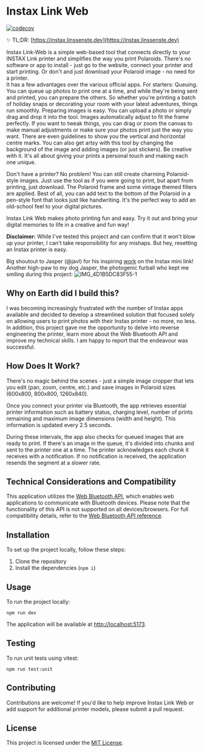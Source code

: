 # Instax Link Web


[![codecov](https://codecov.io/gh/linssenste/instax-link-web/branch/production/graph/badge.svg?token=ZU5AONZOVE)](https://codecov.io/gh/linssenste/instax-link-web)


✨ TL;DR: [https://instax.linssenste.dev](https://instax.linssenste.dev)

Instax Link-Web is a simple web-based tool that connects directly to your INSTAX Link printer and simplifies the way you print Polaroids. There's no software or app to install - just go to the website, connect your printer and start printing. Or don't and just download your Polaroid image - no need for a printer.  
It has a few advantages over the various official apps. For starters: Queuing. You can queue up photos to print one at a time, and while they're being sent and printed, you can prepare the others. So whether you're printing a batch of holiday snaps or decorating your room with your latest adventures, things run smoothly. Preparing images is easy.  You can upload a photo or simply drag and drop it into the tool. Images automatically adjust to fit the frame perfectly. If you want to tweak things, you can drag or zoom the canvas to make manual adjustments or make sure your photos print just the way you want. There are even guidelines to show you the vertical and horizontal centre marks. You can also get artsy with this tool by changing the background of the image and adding images (or just stickers). Be creative with it.  It's all about giving your prints a personal touch and making each one unique. 

Don't have a printer? No problem! You can still create charming Polaroid-style images. Just use the tool as if you were going to print, but apart from printing, just download. The Polaroid frame and some vintage themed filters are applied. Best of all, you can add text to the bottom of the Polaroid in a pen-style font that looks just like handwriting. It's the perfect way to add an old-school feel to your digital pictures.

Instax Link Web makes photo printing fun and easy. Try it out and bring your digital memories to life in a creative and fun way!

**Disclaimer:** While I've tested this project and can confirm that it won't blow up your printer, I can't take responsibility for any mishaps. But hey, resetting an Instax printer is easy.

Big shoutout to Jasper (@javl) for his inspiring [work](https://github.com/javl/InstaxBLE) on the Instax mini link! Another high-paw to my dog Jasper, the photogenic furball who kept me smiling during this project:
![IMG_4D1B5DC83F55-1](https://user-images.githubusercontent.com/13923365/232333543-868db58e-7537-4260-88fa-5c3a7c601268.jpeg)

## Why on Earth did I build this?
I was becoming increasingly frustrated with the number of Instax apps available and decided to develop a streamlined solution that focused solely on allowing users to print photos with their Instax printer - no more, no less. In addition, this project gave me the opportunity to delve into reverse engineering the printer, learn more about the Web Bluetooth API and improve my technical skills. I am happy to report that the endeavour was successful.


## How Does It Work?

There's no magic behind the scenes - just a simple image cropper that lets you edit (pan, zoom, centre, etc.) and save images in Polaroid sizes (600x800, 800x800, 1260x840).

Once you connect your printer via Bluetooth, the app retrieves essential printer information such as battery status, charging level, number of prints remaining and maximum image dimensions (width and height). This information is updated every 2.5 seconds.

During these intervals, the app also checks for queued images that are ready to print. If there's an image in the queue, it's divided into chunks and sent to the printer one at a time. The printer acknowledges each chunk it receives with a notification. If no notification is received, the application resends the segment at a slower rate. 

## Technical Considerations and Compatibility

This application utilizes the [Web Bluetooth API](https://developer.mozilla.org/en-US/docs/Web/API/Web_Bluetooth_API), which enables web applications to communicate with Bluetooth devices. Please note that the functionality of this API is not supported on all devices/browsers. For full compatibility details, refer to the [Web Bluetooth API reference](https://developer.mozilla.org/en-US/docs/Web/API/Web_Bluetooth_API).


## Installation

To set up the project locally, follow these steps:

1. Clone the repository
2. Install the dependencies (`npm i`)

## Usage

To run the project locally:

`npm run dev`

The application will be available at [http://localhost:5173](http://localhost:5173).

## Testing

To run unit tests using vitest:

`npm run test:unit`

## Contributing

Contributions are welcome! If you'd like to help improve Instax Link Web or add support for additional printer models, please submit a pull request.


## License

This project is licensed under the [MIT License](LICENSE).
